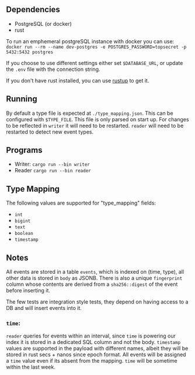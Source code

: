## Dependencies
- PostgreSQL (or docker)
- rust

To run an emphemeral postgreSQL instance with docker you can use:
`docker run --rm --name dev-postgres -e POSTGRES_PASSWORD=topsecret -p 5432:5432 postgres`

If you choose to use different settings either set `$DATABASE_URL`, or update the `.env` file with the connection string.

If you don't have rust installed, you can use [rustup](https://rustup.rs/) to get it.

## Running
By default a type file is expected at `./type_mapping.json`. This can be configured with `$TYPE_FILE`. This file is only parsed on start up. For changes to be reflected in `writer` it will need to be restarted. `reader` will need to be restarted to detect new event types.

## Programs
  - Writer: `cargo run --bin writer`
  - Reader `cargo run --bin reader`

## Type Mapping
The following values are supported for "type_mapping" fields:
- `int`
- `bigint`
- `text`
- `boolean`
- `timestamp`

## Notes
All events are stored in a table `events`, which is indexed on (time, type), all other data is stored in `body` as JSONB. There is also a unique `fingerprint` column whose contents are derived from a  `sha256::digest` of the event before inserting it. 

The few tests are integration style tests, they depend on having access to a DB and will insert events into it.

### `time`:
`reader` queries for events within an interval, since `time` is powering our index it is stored in a dedicated SQL column and not the body. `timestamp` values are supported in the payload with different names, albeit they will be stored in rust secs + nanos since epoch format. All events will be assigned a `time` value even if its absent from the mapping. `time` will be sometime within the last week.